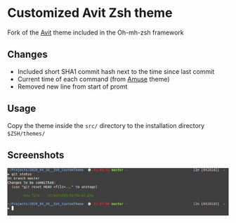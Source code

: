 # Customized Avit Zsh theme

Fork of the [Avit](https://github.com/ohmyzsh/ohmyzsh/blob/master/themes/avit.zsh-theme) theme included in the Oh-mh-zsh framework

## Changes
* Included short SHA1 commit hash next to the time since last commit
* Current time of each command (from [Amuse](https://github.com/ohmyzsh/ohmyzsh/blob/master/themes/amuse.zsh-theme) theme)
* Removed new line from start of promt

## Usage
Copy the theme inside the `src/` directory to the installation directory `$ZSH/themes/`

## Screenshots
![Terminal look](screenshots/terminal.png "Terminal look")
